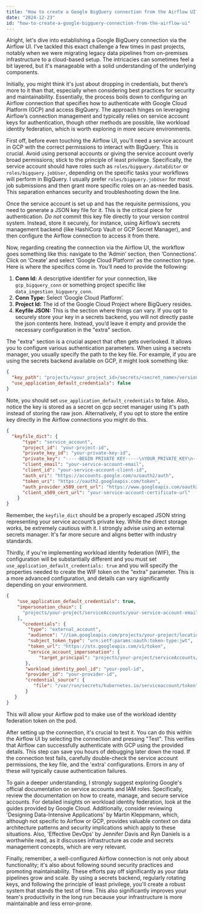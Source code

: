```yaml
---
title: "How to create a Google BigQuery connection from the Airflow UI?"
date: "2024-12-23"
id: "how-to-create-a-google-bigquery-connection-from-the-airflow-ui"
---
```


Alright, let's dive into establishing a Google BigQuery connection via the Airflow UI. I've tackled this exact challenge a few times in past projects, notably when we were migrating legacy data pipelines from on-premises infrastructure to a cloud-based setup. The intricacies can sometimes feel a bit layered, but it's manageable with a solid understanding of the underlying components.

Initially, you might think it's just about dropping in credentials, but there’s more to it than that, especially when considering best practices for security and maintainability. Essentially, the process boils down to configuring an Airflow connection that specifies how to authenticate with Google Cloud Platform (GCP) and access BigQuery. The approach hinges on leveraging Airflow’s connection management and typically relies on service account keys for authentication, though other methods are possible, like workload identity federation, which is worth exploring in more secure environments.

First off, before even touching the Airflow UI, you'll need a service account in GCP with the correct permissions to interact with BigQuery. This is crucial. Avoid using personal accounts or giving the service account overly broad permissions; stick to the principle of least privilege. Specifically, the service account should have roles such as `roles/bigquery.dataEditor` or `roles/bigquery.jobUser`, depending on the specific tasks your workflows will perform in BigQuery. I usually prefer `roles/bigquery.jobUser` for most job submissions and then grant more specific roles on an as-needed basis. This separation enhances security and troubleshooting down the line.

Once the service account is set up and has the requisite permissions, you need to generate a JSON key file for it. This is the critical piece for authentication. *Do not* commit this key file directly to your version control system. Instead, store it securely, for instance, using Airflow’s secrets management backend (like HashiCorp Vault or GCP Secret Manager), and then configure the Airflow connection to access it from there.

Now, regarding creating the connection via the Airflow UI, the workflow goes something like this: navigate to the ‘Admin’ section, then ‘Connections’. Click on ‘Create’ and select ‘Google Cloud Platform’ as the connection type. Here is where the specifics come in. You’ll need to provide the following:

1.  **Conn Id:** A descriptive identifier for your connection, like `gcp_bigquery_conn` or something project specific like `data_ingestion_bigquery_conn`.
2.  **Conn Type:** Select ‘Google Cloud Platform’.
3.  **Project Id:** The id of the Google Cloud Project where BigQuery resides.
4.  **Keyfile JSON:** This is the section where things can vary. If you opt to securely store your key in a secrets backend, you will not directly paste the json contents here. Instead, you’d leave it empty and provide the necessary configuration in the "extra" section.

The "extra" section is a crucial aspect that often gets overlooked. It allows you to configure various authentication parameters. When using a secrets manager, you usually specify the path to the key file. For example, if you are using the secrets backend available on GCP, it might look something like:

```json
{
  "key_path": "projects/<your_project_id>/secrets/<secret_name>/versions/latest",
  "use_application_default_credentials": false
}
```
Note, you should set `use_application_default_credentials` to false. Also, notice the key is stored as a secret on gcp secret manager using it's path instead of storing the raw json. Alternatively, if you opt to store the entire key directly in the Airflow connections you might do this.

```json
{
  "keyfile_dict": {
  	  "type": "service_account",
  	  "project_id": "your-project-id",
  	  "private_key_id": "your-private-key-id",
  	  "private_key": "-----BEGIN PRIVATE KEY-----\nYOUR_PRIVATE_KEY\n-----END PRIVATE KEY-----\n",
  	  "client_email": "your-service-account-email",
  	  "client_id": "your-service-account-client-id",
  	  "auth_uri": "https://accounts.google.com/o/oauth2/auth",
  	  "token_uri": "https://oauth2.googleapis.com/token",
  	  "auth_provider_x509_cert_url": "https://www.googleapis.com/oauth2/v1/certs",
  	  "client_x509_cert_url": "your-service-account-certificate-url"
    }
}
```

Remember, the `keyfile_dict` should be a properly escaped JSON string representing your service account’s private key. While the direct storage works, be extremely cautious with it. I strongly advise using an external secrets manager. It's far more secure and aligns better with industry standards.

Thirdly, if you're implementing workload identity federation (WIF), the configuration will be substantially different and you must set `use_application_default_credentials: true` and you will specify the properties needed to create the WIF token on the "extra" parameter. This is a more advanced configuration, and details can vary significantly depending on your environment.

```json
{
    "use_application_default_credentials": true,
    "impersonation_chain": [
      "projects/your-project/serviceAccounts/your-service-account-email@your-project.iam.gserviceaccount.com"
    ],
      "credentials": {
        "type": "external_account",
        "audience": "//iam.googleapis.com/projects/your-project/locations/global/workloadIdentityPools/your-pool-id/providers/your-provider-id",
        "subject_token_type": "urn:ietf:params:oauth:token-type:jwt",
        "token_url": "https://sts.googleapis.com/v1/token",
        "service_account_impersonation": {
        	"target_principal": "projects/your-project/serviceAccounts/your-service-account-email@your-project.iam.gserviceaccount.com"
       },
       "workload_identity_pool_id": "your-pool-id",
       "provider_id": "your-provider-id",
       "credential_source": {
          "file": "/var/run/secrets/kubernetes.io/serviceaccount/token"
       }
   }
}
```
This will allow your Airflow pod to make use of the workload identity federation token on the pod.

After setting up the connection, it's crucial to test it. You can do this within the Airflow UI by selecting the connection and pressing "Test". This verifies that Airflow can successfully authenticate with GCP using the provided details. This step can save you hours of debugging later down the road. If the connection test fails, carefully double-check the service account permissions, the key file, and the 'extra' configurations. Errors in any of these will typically cause authentication failures.

To gain a deeper understanding, I strongly suggest exploring Google's official documentation on service accounts and IAM roles. Specifically, review the documentation on how to create, manage, and secure service accounts. For detailed insights on workload identity federation, look at the guides provided by Google Cloud. Additionally, consider reviewing 'Designing Data-Intensive Applications' by Martin Kleppmann, which, although not specific to Airflow or GCP, provides valuable context on data architecture patterns and security implications which apply to these situations. Also, 'Effective DevOps' by Jennifer Davis and Ryn Daniels is a worthwhile read, as it discusses infrastructure as code and secrets management concepts, which are very relevant.

Finally, remember, a well-configured Airflow connection is not only about functionality; it's also about following sound security practices and promoting maintainability. These efforts pay off significantly as your data pipelines grow and scale. By using a secrets backend, regularly rotating keys, and following the principle of least privilege, you'll create a robust system that stands the test of time. This also significantly improves your team's productivity in the long run because your infrastructure is more maintainable and less error-prone.
